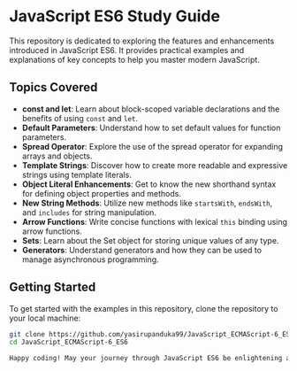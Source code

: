 # JavaScript ES6 Study Guide

This repository is dedicated to exploring the features and enhancements introduced in JavaScript ES6. It provides practical examples and explanations of key concepts to help you master modern JavaScript.

## Topics Covered

- **const and let**: Learn about block-scoped variable declarations and the benefits of using `const` and `let`.
- **Default Parameters**: Understand how to set default values for function parameters.
- **Spread Operator**: Explore the use of the spread operator for expanding arrays and objects.
- **Template Strings**: Discover how to create more readable and expressive strings using template literals.
- **Object Literal Enhancements**: Get to know the new shorthand syntax for defining object properties and methods.
- **New String Methods**: Utilize new methods like `startsWith`, `endsWith`, and `includes` for string manipulation.
- **Arrow Functions**: Write concise functions with lexical `this` binding using arrow functions.
- **Sets**: Learn about the Set object for storing unique values of any type.
- **Generators**: Understand generators and how they can be used to manage asynchronous programming.

## Getting Started

To get started with the examples in this repository, clone the repository to your local machine:

```bash
git clone https://github.com/yasirupanduka99/JavaScript_ECMAScript-6_ES6.git
cd JavaScript_ECMAScript-6_ES6

Happy coding! May your journey through JavaScript ES6 be enlightening and enjoyable.
